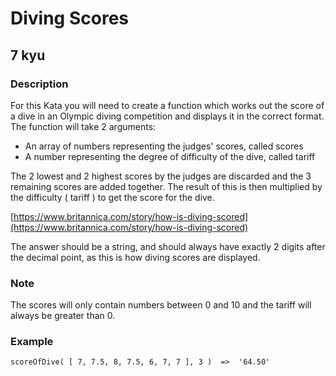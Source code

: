 # Diving Scores
## 7 kyu

### Description

For this Kata you will need to create a function which works out the score of a dive in an Olympic diving competition and displays it in the correct format. The function will take 2 arguments:

- An array of numbers representing the judges' scores, called scores
- A number representing the degree of difficulty of the dive, called tariff

The 2 lowest and 2 highest scores by the judges are discarded and the 3 remaining scores are added together. The result of this is then multiplied by the difficulty ( tariff ) to get the score for the dive.

[https://www.britannica.com/story/how-is-diving-scored](https://www.britannica.com/story/how-is-diving-scored)

The answer should be a string, and should always have exactly 2 digits after the decimal point, as this is how diving scores are displayed.

### Note

The scores will only contain numbers between 0 and 10 and the tariff will always be greater than 0.

### Example
```
scoreOfDive( [ 7, 7.5, 8, 7.5, 6, 7, 7 ], 3 )  =>  '64.50'
```
